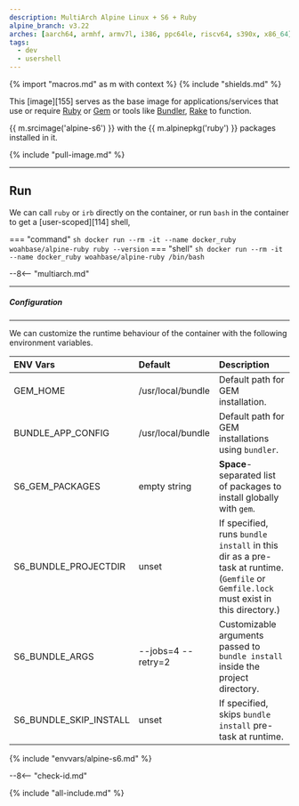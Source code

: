 ```yaml
---
description: MultiArch Alpine Linux + S6 + Ruby
alpine_branch: v3.22
arches: [aarch64, armhf, armv7l, i386, ppc64le, riscv64, s390x, x86_64]
tags:
  - dev
  - usershell
---
```


{% import "macros.md" as m with context %}
{% include "shields.md" %}

This [image][155] serves as the base image for
applications/services that use or require [Ruby][1] or [Gem][2] or
tools like [Bundler][3], [Rake][4] to function.

{{ m.srcimage('alpine-s6') }} with the {{ m.alpinepkg('ruby') }}
packages installed in it.

{% include "pull-image.md" %}

---
Run
---

We can call `ruby` or `irb` directly on the container, or run
`bash` in the container to get a [user-scoped][114] shell,

=== "command"
    ``` sh
    docker run --rm -it --name docker_ruby woahbase/alpine-ruby ruby --version
    ```
=== "shell"
    ``` sh
    docker run --rm -it --name docker_ruby woahbase/alpine-ruby /bin/bash
    ```

--8<-- "multiarch.md"

---
##### Configuration
---

We can customize the runtime behaviour of the container with the
following environment variables.

| ENV Vars               | Default            | Description
| :---                   | :---               | :---
| GEM_HOME               | /usr/local/bundle  | Default path for GEM installation.
| BUNDLE_APP_CONFIG      | /usr/local/bundle  | Default path for GEM installations using `bundler`.
| S6_GEM_PACKAGES        | empty string       | **Space**-separated list of packages to install globally with `gem`.
| S6_BUNDLE_PROJECTDIR   | unset              | If specified, runs `bundle install` in this dir as a pre-task at runtime. (`Gemfile` or `Gemfile.lock` must exist in this directory.)
| S6_BUNDLE_ARGS         | --jobs=4 --retry=2 | Customizable arguments passed to `bundle install` inside the project directory.
| S6_BUNDLE_SKIP_INSTALL | unset              | If specified, skips `bundle install` pre-task at runtime.
{% include "envvars/alpine-s6.md" %}

--8<-- "check-id.md"

[1]: https://www.ruby-lang.org
[2]: https://rubygems.org
[3]: https://bundler.io/
[4]: https://github.com/ruby/rake

{% include "all-include.md" %}
